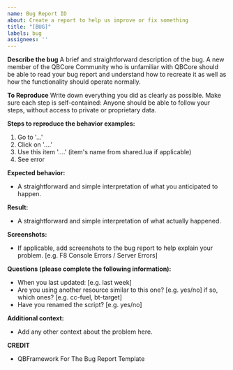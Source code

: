 ```yaml
---
name: Bug Report ID
about: Create a report to help us improve or fix something
title: "[BUG]"
labels: bug
assignees: ''
---
```


**Describe the bug**
A brief and straightforward description of the bug. A new member of the QBCore Community who is unfamiliar with QBCore should be able to read your bug report and understand how to recreate it as well as how the functionality should operate normally.

**To Reproduce**
Write down everything you did as clearly as possible. Make sure each step is self-contained: Anyone should be able to follow your steps, without access to private or proprietary data.

**Steps to reproduce the behavior examples:**
1. Go to '...'
2. Click on '....'
3. Use this item '....' (item's name from shared.lua if applicable)
4. See error

**Expected behavior:**
- A straightforward and simple interpretation of what you anticipated to happen.

**Result:**
- A straightforward and simple interpretation of what actually happened.

**Screenshots:**
- If applicable, add screenshots to the bug report to help explain your problem. [e.g. F8 Console Errors / Server Errors]

**Questions (please complete the following information):**
 - When you last updated: [e.g. last week]
 - Are you using another resource similar to this one? [e.g. yes/no] if so, which ones? [e.g. cc-fuel, bt-target]
 - Have you renamed the script? [e.g. yes/no]

**Additional context:**
- Add any other context about the problem here.

**CREDIT**
- QBFramework For The Bug Report Template
